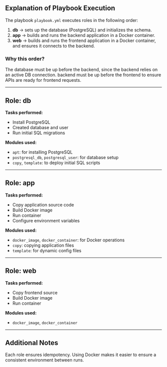 ## Explanation of Playbook Execution

The playbook `playbook.yml` executes roles in the following order:

1. **db** → sets up the database (PostgreSQL) and initializes the schema.
2. **app** → builds and runs the backend application in a Docker container.
3. **web** → builds and runs the frontend application in a Docker container, and ensures it connects to the backend.

### Why this order?

The database must be up before the backend, since the backend relies on an active DB connection. backend must be up before the frontend to ensure APIs are ready for frontend requests.

---

## Role: db

**Tasks performed:**
- Install PostgreSQL
- Created database and user
- Run initial SQL migrations

**Modules used:**
- `apt`: for installing PostgreSQL
- `postgresql_db`, `postgresql_user`: for database setup
- `copy`, `template`: to deploy initial SQL scripts

---

## Role: app

**Tasks performed:**
- Copy application source code
- Build Docker image
- Run container
- Configure environment variables

**Modules used:**
- `docker_image`, `docker_container`: for Docker operations
- `copy`: copying application files
- `template`: for dynamic config files

---

## Role: web

**Tasks performed:**
- Copy frontend source
- Build Docker image
- Run container

**Modules used:**
- `docker_image`, `docker_container`

---

## Additional Notes

Each role ensures idempotency. Using Docker makes it easier to ensure a consistent environment between runs.

